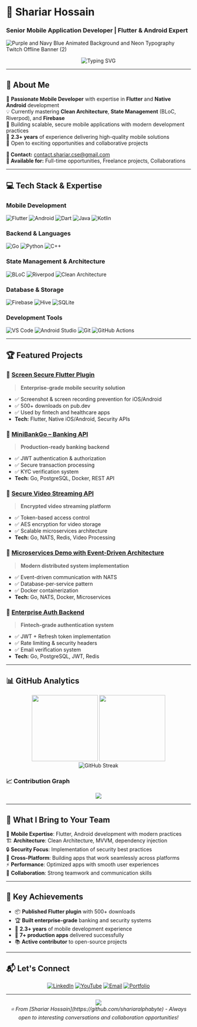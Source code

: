 # 👋 Shariar Hossain
### Senior Mobile Application Developer | Flutter & Android Expert
![Purple and Navy Blue Animated Background and Neon Typography Twitch Offline Banner (2)](https://github.com/user-attachments/assets/6daf9ed9-e332-4a8f-ab84-e5be751393be)

<div align="center">
  <img src="https://readme-typing-svg.herokuapp.com?font=Fira+Code&size=22&pause=1000&color=0099FF&center=true&vCenter=true&width=600&lines=Mobile+App+Developer+%7C+Flutter+Expert;Android+%7C+Go+Backend+Developer;Building+Scalable+Mobile+Solutions;Always+Learning+New+Technologies" alt="Typing SVG" />
</div>

---

## 🚀 About Me

🎯 **Passionate Mobile Developer** with expertise in **Flutter** and **Native Android** development  
💡 Currently mastering **Clean Architecture**, **State Management** (BLoC, Riverpod), and **Firebase**  
🔧 Building scalable, secure mobile applications with modern development practices  
📱 **2.3+ years** of experience delivering high-quality mobile solutions  
🌟 Open to exciting opportunities and collaborative projects  

**📧 Contact:** [contact.shariar.cse@gmail.com](mailto:contact.shariar.cse@gmail.com)  
**💼 Available for:** Full-time opportunities, Freelance projects, Collaborations

---

## 💻 Tech Stack & Expertise

### Mobile Development
![Flutter](https://img.shields.io/badge/Flutter-02569B?style=for-the-badge&logo=flutter&logoColor=white)
![Android](https://img.shields.io/badge/Android-3DDC84?style=for-the-badge&logo=android&logoColor=white)
![Dart](https://img.shields.io/badge/Dart-0175C2?style=for-the-badge&logo=dart&logoColor=white)
![Java](https://img.shields.io/badge/Java-ED8B00?style=for-the-badge&logo=openjdk&logoColor=white)
![Kotlin](https://img.shields.io/badge/Kotlin-7F52FF?style=for-the-badge&logo=kotlin&logoColor=white)

### Backend & Languages
![Go](https://img.shields.io/badge/Go-00ADD8?style=for-the-badge&logo=go&logoColor=white)
![Python](https://img.shields.io/badge/Python-3776AB?style=for-the-badge&logo=python&logoColor=white)
![C++](https://img.shields.io/badge/C++-00599C?style=for-the-badge&logo=c%2B%2B&logoColor=white)

### State Management & Architecture
![BLoC](https://img.shields.io/badge/BLoC-1976D2?style=for-the-badge&logo=dart&logoColor=white)
![Riverpod](https://img.shields.io/badge/Riverpod-FF6B35?style=for-the-badge&logo=dart&logoColor=white)
![Clean Architecture](https://img.shields.io/badge/Clean_Architecture-4CAF50?style=for-the-badge&logo=android&logoColor=white)

### Database & Storage
![Firebase](https://img.shields.io/badge/Firebase-FFCA28?style=for-the-badge&logo=firebase&logoColor=black)
![Hive](https://img.shields.io/badge/Hive-FFC107?style=for-the-badge&logo=hive&logoColor=black)
![SQLite](https://img.shields.io/badge/SQLite-07405E?style=for-the-badge&logo=sqlite&logoColor=white)

### Development Tools
![VS Code](https://img.shields.io/badge/VS_Code-007ACC?style=for-the-badge&logo=visual-studio-code&logoColor=white)
![Android Studio](https://img.shields.io/badge/Android_Studio-3DDC84?style=for-the-badge&logo=android-studio&logoColor=white)
![Git](https://img.shields.io/badge/Git-F05032?style=for-the-badge&logo=git&logoColor=white)
![GitHub Actions](https://img.shields.io/badge/GitHub_Actions-2088FF?style=for-the-badge&logo=github-actions&logoColor=white)

---

## 🏆 Featured Projects

### 🔐 [Screen Secure Flutter Plugin](https://github.com/shariaralphabyte/screen_secure)
> **Enterprise-grade mobile security solution**
- ✅ Screenshot & screen recording prevention for iOS/Android  
- ✅ 500+ downloads on pub.dev  
- ✅ Used by fintech and healthcare apps  
- **Tech:** Flutter, Native iOS/Android, Security APIs

### 🏦 [MiniBankGo – Banking API](https://github.com/shariaralphabyte/minibank-go.git)
> **Production-ready banking backend**
- ✅ JWT authentication & authorization  
- ✅ Secure transaction processing  
- ✅ KYC verification system  
- **Tech:** Go, PostgreSQL, Docker, REST API

### 🎥 [Secure Video Streaming API](https://github.com/shariaralphabyte/Secure-Video-Streaming-API.git)
> **Encrypted video streaming platform**
- ✅ Token-based access control  
- ✅ AES encryption for video storage  
- ✅ Scalable microservices architecture  
- **Tech:** Go, NATS, Redis, Video Processing

### 🧩 [Microservices Demo with Event-Driven Architecture](https://github.com/shariaralphabyte/MicroServices.git)
> **Modern distributed system implementation**
- ✅ Event-driven communication with NATS  
- ✅ Database-per-service pattern  
- ✅ Docker containerization  
- **Tech:** Go, NATS, Docker, Microservices

### 🔐 [Enterprise Auth Backend](https://github.com/shariaralphabyte/Auth_Backend_Using_Go.git)
> **Fintech-grade authentication system**
- ✅ JWT + Refresh token implementation  
- ✅ Rate limiting & security headers  
- ✅ Email verification system  
- **Tech:** Go, PostgreSQL, JWT, Redis

---

## 📊 GitHub Analytics

<div align="center">
  <img height="180em" src="https://github-readme-stats.vercel.app/api?username=shariaralphabyte&show_icons=true&theme=tokyonight&include_all_commits=true&count_private=true"/>
  <img height="180em" src="https://github-readme-stats.vercel.app/api/top-langs/?username=shariaralphabyte&layout=compact&langs_count=8&theme=tokyonight"/>
</div>

<div align="center">
  <img src="https://github-readme-streak-stats.herokuapp.com/?user=shariaralphabyte&theme=tokyonight" alt="GitHub Streak" />
</div>

### 📈 Contribution Graph
<div align="center">
  <img src="https://github-readme-activity-graph.vercel.app/graph?username=shariaralphabyte&theme=tokyo-night&hide_border=true&area=true" />
</div>

---

## 🎯 What I Bring to Your Team

🚀 **Mobile Expertise**: Flutter, Android development with modern practices  
🏗️ **Architecture**: Clean Architecture, MVVM, dependency injection  
🔒 **Security Focus**: Implementation of security best practices  
📱 **Cross-Platform**: Building apps that work seamlessly across platforms  
⚡ **Performance**: Optimized apps with smooth user experiences  
🤝 **Collaboration**: Strong teamwork and communication skills  

---

## 🌟 Key Achievements

- 📦 **Published Flutter plugin** with 500+ downloads
- 🏆 **Built enterprise-grade** banking and security systems
- 🎯 **2.3+ years** of mobile development experience
- 🔧 **7+ production apps** delivered successfully
- 📚 **Active contributor** to open-source projects

---

## 📬 Let's Connect

<div align="center">
  
[![LinkedIn](https://img.shields.io/badge/LinkedIn-0A66C2?style=for-the-badge&logo=linkedin&logoColor=white)](https://linkedin.com/in/shariar99)
[![YouTube](https://img.shields.io/badge/YouTube-FF0000?style=for-the-badge&logo=youtube&logoColor=white)](https://www.youtube.com/@CodeProBro)
[![Email](https://img.shields.io/badge/Email-D14836?style=for-the-badge&logo=gmail&logoColor=white)](mailto:contact.shariar.cse@gmail.com)
[![Portfolio](https://img.shields.io/badge/Portfolio-FF5722?style=for-the-badge&logo=google-chrome&logoColor=white)](https://shariar99.netlify.app/)

</div>

---

<div align="center">
  <img src="https://komarev.com/ghpvc/?username=shariaralphabyte&color=blueviolet&style=for-the-badge&label=Profile+Views" />
</div>

<div align="center">
  <i>⭐ From [Shariar Hossain](https://github.com/shariaralphabyte) - Always open to interesting conversations and collaboration opportunities!</i>
</div>
